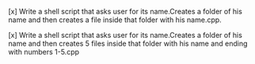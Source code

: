 [x] Write a shell script that asks user for its name.Creates a folder of his name and then creates a file inside that folder with his name.cpp.


[x] Write a shell script that asks user for its name.Creates a folder of his name and then creates 5 files inside that folder with his name and ending with numbers 1-5.cpp

